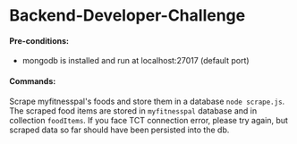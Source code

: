 # Backend-Developer-Challenge

#### Pre-conditions:
* mongodb is installed and run at localhost:27017 (default port)

#### Commands:
Scrape myfitnesspal's foods and store them in a database
`node scrape.js`. The scraped food items are stored in `myfitnesspal` database and in collection `foodItems`. If you face TCT connection error, please try again, but scraped data so far should have been persisted into the db.